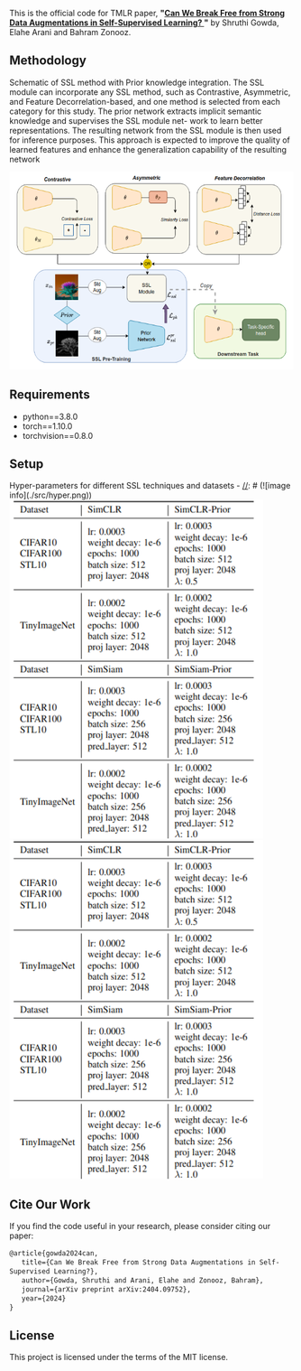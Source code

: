 

This is the official code for TMLR paper, **"[Can We Break Free from Strong Data Augmentations in Self-Supervised Learning?
](https://arxiv.org/abs/2404.09752)"** by Shruthi Gowda, Elahe Arani and Bahram Zonooz.

## Methodology


Schematic of SSL method with Prior knowledge integration. The SSL module can incorporate any SSL
method, such as Contrastive, Asymmetric, and Feature Decorrelation-based, and one method is selected from each
category for this study. The prior network extracts implicit semantic knowledge and supervises the SSL module net-
work to learn better representations. The resulting network from the SSL module is then used for inference purposes.
This approach is expected to improve the quality of learned features and enhance the generalization capability of the
resulting network

[//]: # (![image info]&#40;./src/ssl.png&#41;)

<img src="./src/ssl-prior.png"  width="656" height="350">




## Requirements
- python==3.8.0
- torch==1.10.0
- torchvision==0.8.0 

## Setup

Hyper-parameters for different SSL techniques and datasets -
[//]: # (![image info]&#40;./src/hyper.png&#41;)
<img src="./src/hyper1.png"  width="450" height="600">
<img src="./src/hyper2.png"  width="450" height="600">


## Cite Our Work

If you find the code useful in your research, please consider citing our paper:

    @article{gowda2024can,
       title={Can We Break Free from Strong Data Augmentations in Self-Supervised Learning?},
       author={Gowda, Shruthi and Arani, Elahe and Zonooz, Bahram},
       journal={arXiv preprint arXiv:2404.09752},
       year={2024}
    }

## License

This project is licensed under the terms of the MIT license.

